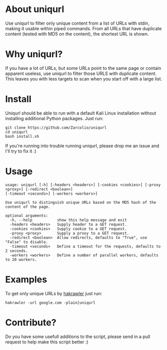 # About uniqurl
Use uniqurl to filter only unique content from a list of URLs with stdin, making it usable within piped commands.
From all URLs that have duplicate content (tested with MD5 on the content), the shortest URL is shown.

# Why uniqurl?
If you have a lot of URLs, but some URLs point to the same page or contain apparent useless, use uniqurl to filter those URLS with duplicate content.
This leaves you with less targets to scan when you start off with a large list.

# Install
Uniqurl should be able to run with a default Kali Linux installation without installing additional Python packages. 
Just run:
```
git clone https://github.com/Zarcolio/uniqurl
cd uniqurl
bash install.sh
```
If you're running into trouble running uniqurl, please drop me an issue and I'll try to fix it :)

# Usage
```
usage: uniqurl [-h] [-headers <headers>] [-cookies <cookies>] [-proxy <proxy>] [-redirect <boolean>] 
[-timeout <seconds>] [-workers <workers>]

Use uniqurl to distinguish unique URLs based on the MD5 hash of the content of the page.

optional arguments:
  -h, --help           show this help message and exit
  -headers <headers>   Supply header to a GET request.
  -cookies <cookies>   Supply cookie to a GET request.
  -proxy <proxy>       Supply a proxy to a GET request.
  -redirect <boolean>  Allow redirects, defaults to "True", use "False" to disable.
  -timeout <seconds>   Define a timeout for the requests, defaults to 2 seconds.
  -workers <workers>   Define a number of parallel workers, defaults to 20 workers.
```

# Examples
To get only unique URLs by [hakrawler](https://github.com/hakluke/hakrawler) just run:
```
hakrawler -url google.com -plain|uniqurl
```

# Contribute?
Do you have some usefull additions to the script, please send in a pull request to help make this script better :)
